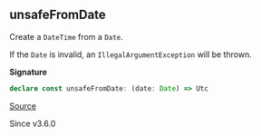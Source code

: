 ## unsafeFromDate

Create a `DateTime` from a `Date`.

If the `Date` is invalid, an `IllegalArgumentException` will be thrown.

**Signature**

```ts
declare const unsafeFromDate: (date: Date) => Utc
```

[Source](https://github.com/Effect-TS/effect/tree/main/packages/effect/src/DateTime.ts#L299)

Since v3.6.0